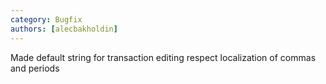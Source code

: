 ```yaml
---
category: Bugfix
authors: [alecbakholdin]
---
```


Made default string for transaction editing respect localization of commas and periods
